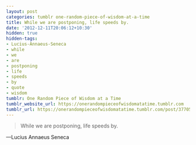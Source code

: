 ```yaml
---
layout: post
categories: tumblr one-random-piece-of-wisdom-at-a-time
title: While we are postponing, life speeds by.
date: '2012-12-11T20:06:12+10:30'
hidden: true
hidden-tags:
- Lucius-Annaeus-Seneca
- while
- we
- are
- postponing
- life
- speeds
- by
- quote
- wisdom
tumblr: One Random Piece of Wisdom at a Time
tumblr_website_url: https://onerandompieceofwisdomatatime.tumblr.com
tumblr_url: https://onerandompieceofwisdomatatime.tumblr.com/post/37705630770/while-we-are-postponing-life-speeds-by
---
```

> While we are postponing, life speeds by.

—Lucius Annaeus Seneca
